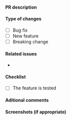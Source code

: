 #### PR description

#### Type of changes
- [ ] Bug fix
- [ ] New feature
- [ ] Breaking change

#### Related issues
-

#### Checklist
- [ ] The feature is tested

#### Aditional comments

#### Screenshots (if appropriate)
